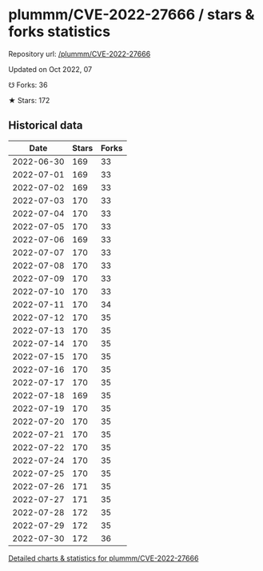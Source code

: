 # plummm/CVE-2022-27666 / stars & forks statistics

Repository url: [/plummm/CVE-2022-27666](https://github.com/plummm/CVE-2022-27666)

Updated on Oct 2022, 07

☋ Forks: 36

★ Stars: 172

## Historical data
| Date | Stars | Forks |
|------|-------|-------|
| 2022-06-30 | 169 | 33 | 
| 2022-07-01 | 169 | 33 | 
| 2022-07-02 | 169 | 33 | 
| 2022-07-03 | 170 | 33 | 
| 2022-07-04 | 170 | 33 | 
| 2022-07-05 | 170 | 33 | 
| 2022-07-06 | 169 | 33 | 
| 2022-07-07 | 170 | 33 | 
| 2022-07-08 | 170 | 33 | 
| 2022-07-09 | 170 | 33 | 
| 2022-07-10 | 170 | 33 | 
| 2022-07-11 | 170 | 34 | 
| 2022-07-12 | 170 | 35 | 
| 2022-07-13 | 170 | 35 | 
| 2022-07-14 | 170 | 35 | 
| 2022-07-15 | 170 | 35 | 
| 2022-07-16 | 170 | 35 | 
| 2022-07-17 | 170 | 35 | 
| 2022-07-18 | 169 | 35 | 
| 2022-07-19 | 170 | 35 | 
| 2022-07-20 | 170 | 35 | 
| 2022-07-21 | 170 | 35 | 
| 2022-07-22 | 170 | 35 | 
| 2022-07-24 | 170 | 35 | 
| 2022-07-25 | 170 | 35 | 
| 2022-07-26 | 171 | 35 | 
| 2022-07-27 | 171 | 35 | 
| 2022-07-28 | 172 | 35 | 
| 2022-07-29 | 172 | 35 | 
| 2022-07-30 | 172 | 36 | 


[Detailed charts & statistics for plummm/CVE-2022-27666](https://reviewgithub.com/rep/plummm/CVE-2022-27666)
